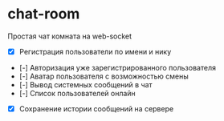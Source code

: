 # chat-room

Простая чат комната на web-socket
- [x] Регистрация пользователи по имени и нику
- [-] Авторизация уже зарегистрированного пользователя
- [-] Аватар пользователя с возможностью смены
- [-] Вывод системных сообщений в чат
- [-] Список пользователей онлайн
- [x] Сохранение истории сообщений на сервере


